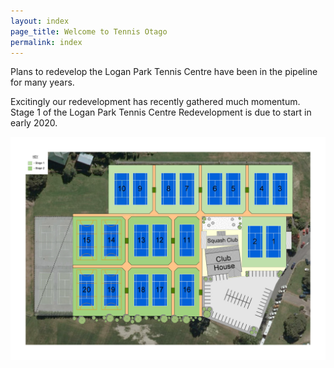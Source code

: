 ```yaml
---
layout: index
page_title: Welcome to Tennis Otago
permalink: index
---
```


Plans to redevelop the Logan Park Tennis Centre have been in the pipeline for many years.

Excitingly our redevelopment has recently gathered much momentum. Stage 1 of the Logan Park Tennis Centre Redevelopment is due to start in early 2020.

![Tennis Otago Redevelopment](/img/index.jpg)